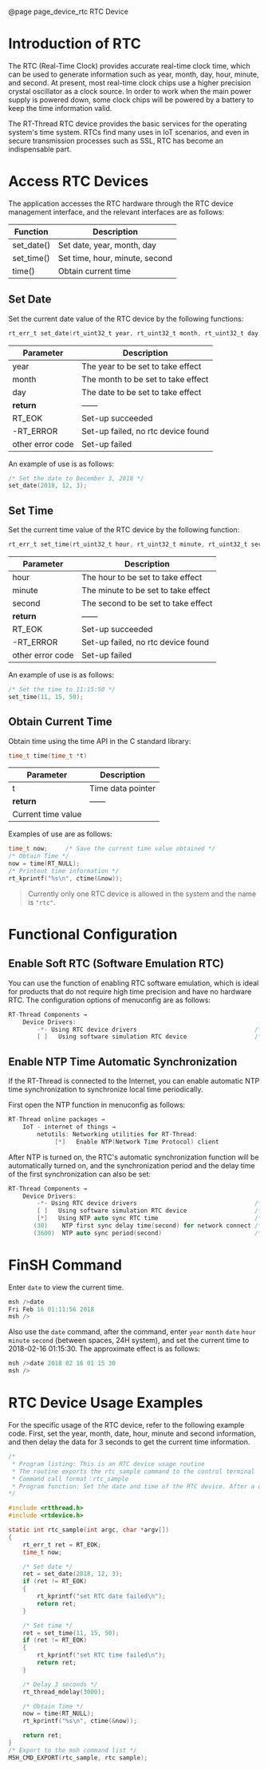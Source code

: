 @page page_device_rtc RTC Device

# Introduction of RTC

The RTC (Real-Time Clock) provides accurate real-time clock time, which can be used to generate information such as year, month, day, hour, minute, and second. At present, most real-time clock chips use a higher precision crystal oscillator as a clock source. In order to work when the main power supply is powered down, some clock chips will be powered by a battery to keep the time information valid.

The RT-Thread RTC device provides the basic services for the operating system's time system. RTCs find many uses in IoT scenarios, and even in secure transmission processes such as SSL, RTC has become an indispensable part.


# Access RTC Devices

The application accesses the RTC hardware through the RTC device management interface, and the relevant interfaces are as follows:

| **Function** | Description                |
| ------------- | ---------------------------------- |
| set_date()  | Set date, year, month, day |
| set_time()     | Set time, hour, minute, second |
| time()   | Obtain current time |

## Set Date

Set the current date value of the RTC device by the following functions:

```c
rt_err_t set_date(rt_uint32_t year, rt_uint32_t month, rt_uint32_t day)
```

| **Parameter** | **Description**                |
| -------- | ---------------------------------- |
|year      |The year to be set to take effect|
|month     |The month to be set to take effect|
|day       | The date to be set to take effect  |
| **return** | ——                                 |
| RT_EOK   | Set-up succeeded |
| -RT_ERROR | Set-up failed, no rtc device found |
| other error code | Set-up failed  |

An example of use is as follows:

```c
/* Set the date to December 3, 2018 */
set_date(2018, 12, 3);
```

## Set Time

Set the current time value of the RTC device by the following function:

```c
rt_err_t set_time(rt_uint32_t hour, rt_uint32_t minute, rt_uint32_t second)
```

| **Parameter** | **Description**              |
| ---------- | ------------------------------- |
|hour         |The hour to be set to take effect|
|minute        |The minute to be set to take effect|
|second        |The second to be set to take effect|
| **return** | ——                             |
| RT_EOK   | Set-up succeeded |
| -RT_ERROR | Set-up failed, no rtc device found |
| other error code | Set-up failed   |

An example of use is as follows:

```c
/* Set the time to 11:15:50 */
set_time(11, 15, 50);
```

## Obtain Current Time

Obtain time using the time API in the C standard library:

```c
time_t time(time_t *t)
```

| **Parameter** | **Description**              |
| ---------- | ------------------------------- |
|t          |Time data pointer      |
| **return** | ——                             |
| Current time value |  |

Examples of use are as follows:

```c
time_t now;     /* Save the current time value obtained */
/* Obtain Time */
now = time(RT_NULL);
/* Printout time information */
rt_kprintf("%s\n", ctime(&now));
```

>Currently only one RTC device is allowed in the system and the name is `"rtc"`.

# Functional Configuration

## Enable Soft RTC (Software Emulation RTC)

You can use the function of enabling RTC software emulation, which is ideal for products that do not require high time precision and have no hardware RTC. The configuration options of menuconfig are as follows:

```c
RT-Thread Components →
    Device Drivers:
        -*- Using RTC device drivers                                 /* Use RTC device driver */
        [ ]   Using software simulation RTC device                   /* Use software simulation RTC device */
```

## Enable NTP Time Automatic Synchronization

If the RT-Thread is connected to the Internet, you can enable automatic NTP time synchronization to synchronize local time periodically.

First open the NTP function in menuconfig as follows:

```c
RT-Thread online packages →
    IoT - internet of things →
        netutils: Networking utilities for RT-Thread:
             [*]   Enable NTP(Network Time Protocol) client
```

After NTP is turned on, the RTC's automatic synchronization function will be automatically turned on, and the synchronization period and the delay time of the first synchronization can also be set:

```c
RT-Thread Components →
    Device Drivers:
        -*- Using RTC device drivers                                 /* Use RTC device driver */
        [ ]   Using software simulation RTC device                   /* Use software simulation RTC device */
        [*]   Using NTP auto sync RTC time                           /* Automatically synchronize RTC time with NTP */
       (30)    NTP first sync delay time(second) for network connect /* The delay for performing NTP time synchronization for the first time. The purpose of the delay is to reserve a certain amount of time for the network connection and try to increase the success rate of the first NTP time synchronization. The default time is 30S； */
       (3600)  NTP auto sync period(second)                          /* NTP The synchronization period is automatically synchronized in seconds, and the default period is one hour (ie 3600S). */
```

# FinSH Command

Enter `date` to view the current time.

```c
msh />date
Fri Feb 16 01:11:56 2018
msh />
```

Also use the `date` command, after the command, enter `year` `month` `date` `hour ` ` minute ` ` second ` (between spaces, 24H system), and set the current time to 2018-02-16 01:15:30. The approximate effect is as follows:

```c
msh />date 2018 02 16 01 15 30
msh />
```

# RTC Device Usage Examples

For the specific usage of the RTC device, refer to the following example code. First, set the year, month, date, hour, minute and second information, and then delay the data for 3 seconds to get the current time information.

```c
/*
 * Program listing: This is an RTC device usage routine
 * The routine exports the rtc_sample command to the control terminal
 * Command call format：rtc_sample
 * Program function: Set the date and time of the RTC device. After a delay, obtain the current time and print the display.
*/

#include <rtthread.h>
#include <rtdevice.h>

static int rtc_sample(int argc, char *argv[])
{
    rt_err_t ret = RT_EOK;
    time_t now;

    /* Set date */
    ret = set_date(2018, 12, 3);
    if (ret != RT_EOK)
    {
        rt_kprintf("set RTC date failed\n");
        return ret;
    }

    /* Set time */
    ret = set_time(11, 15, 50);
    if (ret != RT_EOK)
    {
        rt_kprintf("set RTC time failed\n");
        return ret;
    }

    /* Delay 3 seconds */
    rt_thread_mdelay(3000);

    /* Obtain Time */
    now = time(RT_NULL);
    rt_kprintf("%s\n", ctime(&now));

    return ret;
}
/* Export to the msh command list */
MSH_CMD_EXPORT(rtc_sample, rtc sample);
```
